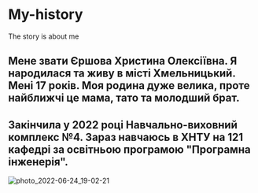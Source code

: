 # My-history
The story is about me
## Мене звати Єршова Христина Олексіївна. Я народилася та живу в місті Хмельницький. Мені 17 років. Моя родина дуже велика, проте найближчі це мама, тато та молодший брат.
## Закінчила у 2022 році Навчально-виховний комплекс №4. Зараз навчаюсь в ХНТУ на 121 кафедрі за освітньою програмою "Програмна інженерія".
![photo_2022-06-24_19-02-21](https://user-images.githubusercontent.com/122326353/212127822-741c8b5c-7d27-4c29-ab9d-5cf363462bf4.jpg)
